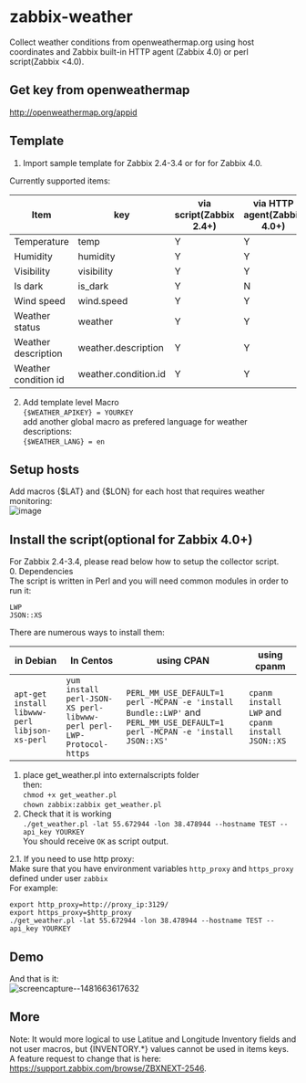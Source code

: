 # zabbix-weather
Collect weather conditions from openweathermap.org using host coordinates and Zabbix built-in HTTP agent (Zabbix 4.0) or perl script(Zabbix <4.0).  


## Get key from openweathermap  
http://openweathermap.org/appid  

## Template  
1. Import sample template for Zabbix 2.4-3.4 or for for Zabbix 4.0.  

Currently supported items:  

| Item       |       key |        via script(Zabbix 2.4+) |     via HTTP agent(Zabbix 4.0+) |  
|------------|-----------|------------|------------|  
| Temperature | temp | Y | Y |  
|Humidity|humidity|Y|Y|  
|Visibility|visibility|Y|Y|  
|Is dark|is_dark|Y|N|  
|Wind speed|wind.speed|Y|Y|  
|Weather status|weather|Y|Y|  
|Weather description|weather.description|Y|Y|  
|Weather condition id |weather.condition.id|Y|Y|  



2.	Add template level Macro  
`{$WEATHER_APIKEY} = YOURKEY`  
add another global macro as prefered language for weather descriptions:  
`{$WEATHER_LANG} = en`  


## Setup hosts    
Add macros {$LAT} and {$LON} for each host that requires weather monitoring:  
![image](https://cloud.githubusercontent.com/assets/14870891/21159303/c87f61a2-c191-11e6-8f49-638d877b06a6.png)

## Install the script(optional for Zabbix 4.0+)
For Zabbix 2.4-3.4, please read below how to setup the collector script.  
0. Dependencies  
The script is written in Perl and you will need common modules in order to run it:  
```
LWP
JSON::XS
```
There are numerous ways to install them:  

| in Debian  | In Centos | using CPAN | using cpanm|  
|------------|-----------|------------|------------|  
|  `apt-get install libwww-perl libjson-xs-perl` | `yum install perl-JSON-XS perl-libwww-perl perl-LWP-Protocol-https` | `PERL_MM_USE_DEFAULT=1 perl -MCPAN -e 'install Bundle::LWP'` and  `PERL_MM_USE_DEFAULT=1 perl -MCPAN -e 'install JSON::XS'`| `cpanm install LWP` and `cpanm install JSON::XS`| 
1. place get_weather.pl into externalscripts folder  
then:  
`chmod +x get_weather.pl`  
`chown zabbix:zabbix get_weather.pl`  
2. Check that it is working  
`./get_weather.pl -lat 55.672944 -lon 38.478944 --hostname TEST --api_key YOURKEY`  
You should receive `OK` as script output.  

2.1. If you need to use http proxy:  
Make sure that you have environment variables `http_proxy` and `https_proxy` defined under user `zabbix`  
For example:  
```
export http_proxy=http://proxy_ip:3129/
export https_proxy=$http_proxy  
./get_weather.pl -lat 55.672944 -lon 38.478944 --hostname TEST --api_key YOURKEY  
```
## Demo  
And that is it:  
![screencapture--1481663617632](https://cloud.githubusercontent.com/assets/14870891/21159567/c8e270de-c192-11e6-9452-cf1ed5251f60.png)

## More  
Note: It would more logical to use Latitue and Longitude Inventory fields and not user macros, but {INVENTORY.*} values cannot be used in items keys.  
A feature request to change that is here: https://support.zabbix.com/browse/ZBXNEXT-2546.

